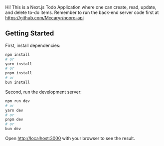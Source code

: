 Hi! This is a Next.js Todo Application where one can create, read, update, and delete to-do items.
Remember to run the back-end server code first at https://github.com/Mccaryr/nooro-api

## Getting Started
First, install dependencies:
```bash
npm install
# or
yarn install
# or
pnpm install
# or
bun install
```

Second, run the development server:

```bash
npm run dev
# or
yarn dev
# or
pnpm dev
# or
bun dev
```

Open [http://localhost:3000](http://localhost:3000) with your browser to see the result.



